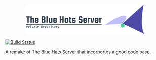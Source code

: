 <p align="center">
 <img src="logo.png" width="75%">
</p>

[![Build Status](https://travis-ci.com/Im-Stevemmmmm/the-blue-hats-server.svg?token=PEACAwmqx1WqwmDYcv9Z&branch=master)](https://travis-ci.com/Im-Stevemmmmm/the-blue-hats-server)

A remake of The Blue Hats Server that incorportes a good code base.
